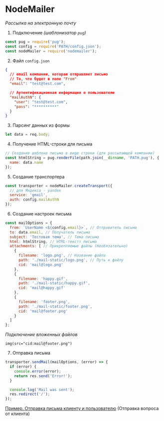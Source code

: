 # NodeMailer

*Рассылка на электронную почту*

1. Подключение *(шаблонизатор `pug`)*

```javascript
const pug = require('pug');
const config = require('PATH/config.json');
const nodeMailer = require('nodemailer');
```

2. Файл `config.json`

```json
{
  // email компании, которая отправляет письмо
  // То, что будет в поле "From"
  "email": "test@test.com",

  // Аутентификационная информация о пользователе
  "mailAuthN": {
    "user": "test@test.com",
    "pass": "**********"
  }
}
```

3. Парсинг данных из формы

```javascript
let data = req.body;
```

4. Получение HTML-строки для письма

```javascript
// Создание шаблона письма в виде строки (для рассылающей компании)
const htmlString = pug.renderFile(path.join(__dirname, 'PATH.pug'), {
  name: data.name
});
```

5. Создание транспортера

```javascript
const transporter = nodeMailer.createTransport({
  // для Яндекса - yandex
  service: 'gmail',
  auth: config.mailAuthN
});
```

6. Создание настроек письма

```javascript
const mailOptions = {
  from: `UserName <${config.email}>`, // Отправитель письма
  to: data.email, // Получатель письма
  subject: 'Тестовая тема', // Тема письма
  html: htmlString, // HTML-текстт письма
  attachments: [ // Прикрепляемые файлы (Необязательно)
    {
      filename: 'logo.png', // Название файла
      path: './mail-static/logo.png', // Путь к файлу
      cid: 'mail@logo.png'
    },
    {
      filename: 'happy.gif',
      path: './mail-static/happy.gif',
      cid: 'mail@happy.gif'
    },
    {
      filename: 'footer.png',
      path: './mail-static/footer.png',
      cid: 'mail@footer.png'
    }
  ]
};
```

*Подключение вложенных файлов*

```pug
img(src="cid:mail@footer.png")
```

7. Отправка письма

```javascript
transporter.sendMail(mailOptions, (error) => {
  if (error) {
    console.error(error);
    return res.send('Error!');
  }

  console.log('Mail was sent');
  res.redirect('/');
});
```

[Пример. Отправка письма клиенту и пользователю](./examples/sendEmail/) (Отправка вопроса от клиента)